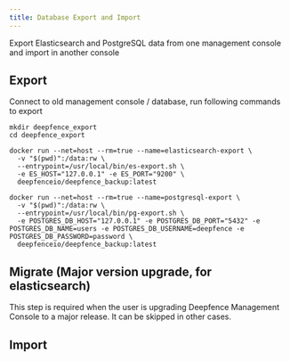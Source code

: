 ```yaml
---
title: Database Export and Import
---
```


Export Elasticsearch and PostgreSQL data from one management console and import in another console

## Export

Connect to old management console / database, run following commands to export
```shell
mkdir deepfence_export
cd deepfence_export

docker run --net=host --rm=true --name=elasticsearch-export \
  -v "$(pwd)":/data:rw \
  --entrypoint=/usr/local/bin/es-export.sh \
  -e ES_HOST="127.0.0.1" -e ES_PORT="9200" \
  deepfenceio/deepfence_backup:latest

docker run --net=host --rm=true --name=postgresql-export \
  -v "$(pwd)":/data:rw \
  --entrypoint=/usr/local/bin/pg-export.sh \
  -e POSTGRES_DB_HOST="127.0.0.1" -e POSTGRES_DB_PORT="5432" -e POSTGRES_DB_NAME=users -e POSTGRES_DB_USERNAME=deepfence -e POSTGRES_DB_PASSWORD=password \
  deepfenceio/deepfence_backup:latest
```

## Migrate (Major version upgrade, for elasticsearch)

This step is required when the user is upgrading Deepfence Management Console to a major release. It can be skipped in other cases.

## Import
